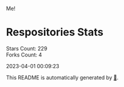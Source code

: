 Me!

# Respositories Stats
Stars Count: 229  
Forks Count: 4

2023-04-01 00:09:23  

This README is automatically generated by [🐰](https://github.com/rnitta/rnitta).
